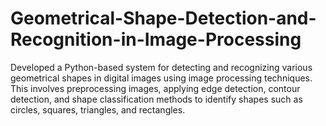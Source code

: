 # Geometrical-Shape-Detection-and-Recognition-in-Image-Processing
Developed a Python-based system for detecting and
recognizing various geometrical shapes in digital images using image processing
techniques. This involves preprocessing images, applying edge detection, contour detection,
and shape classification methods to identify shapes such as circles, squares, triangles, and
rectangles.
